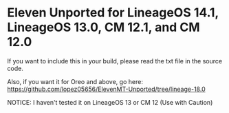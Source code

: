 # Eleven Unported for LineageOS 14.1, LineageOS 13.0, CM 12.1, and CM 12.0
If you want to include this in your build, please read the txt file in the source code.

Also, if you want it for Oreo and above, go here: https://github.com/lopez05656/ElevenMT-Unported/tree/lineage-18.0

NOTICE: I haven't tested it on LineageOS 13 or CM 12 (Use with Caution)
